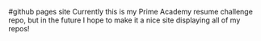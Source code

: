 #github pages site
Currently this is my Prime Academy resume challenge repo, but in the future I hope to make it a nice site displaying all of my repos!
